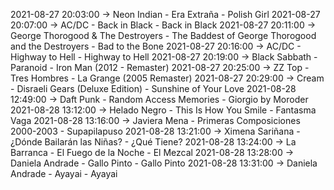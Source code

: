 2021-08-27 20:03:00 -> Neon Indian - Era Extraña - Polish Girl
2021-08-27 20:07:00 -> AC/DC - Back in Black - Back in Black
2021-08-27 20:11:00 -> George Thorogood & The Destroyers - The Baddest of George Thorogood and the Destroyers - Bad to the Bone
2021-08-27 20:16:00 -> AC/DC - Highway to Hell - Highway to Hell
2021-08-27 20:19:00 -> Black Sabbath - Paranoid - Iron Man (2012 - Remaster)
2021-08-27 20:25:00 -> ZZ Top - Tres Hombres - La Grange (2005 Remaster)
2021-08-27 20:29:00 -> Cream - Disraeli Gears (Deluxe Edition) - Sunshine of Your Love
2021-08-28 12:49:00 -> Daft Punk - Random Access Memories - Giorgio by Moroder
2021-08-28 13:12:00 -> Helado Negro - This Is How You Smile - Fantasma Vaga
2021-08-28 13:16:00 -> Javiera Mena - Primeras Composiciones 2000-2003 - Supapilapuso
2021-08-28 13:21:00 -> Ximena Sariñana - ¿Dónde Bailarán las Niñas? - ¿Qué Tiene?
2021-08-28 13:24:00 -> La Barranca - El Fuego de la Noche - El Mezcal
2021-08-28 13:28:00 -> Daniela Andrade - Gallo Pinto - Gallo Pinto
2021-08-28 13:31:00 -> Daniela Andrade - Ayayai - Ayayai
